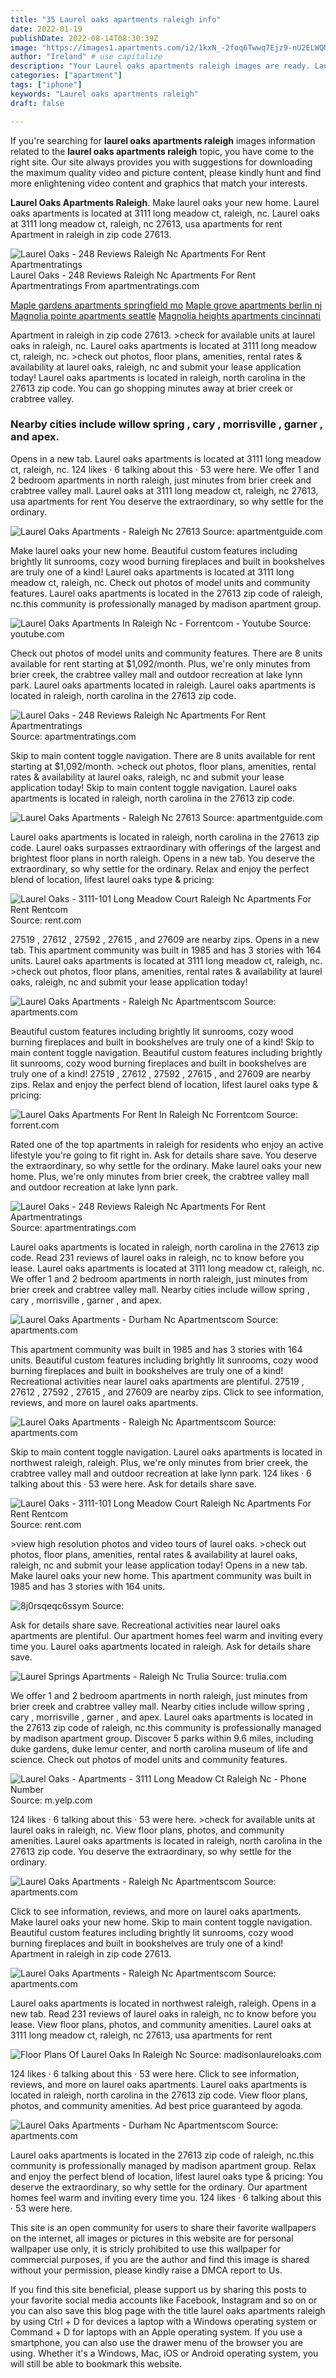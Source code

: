 ```yaml
---
title: "35 Laurel oaks apartments raleigh info"
date: 2022-01-19
publishDate: 2022-08-14T08:30:39Z
image: "https://images1.apartments.com/i2/1kxN_-2foq6Twwq7Ejz9-nU2ELWQMEVv5K190b9tMSk/111/laurel-oaks-apartments-durham-nc-primary-photo.jpg"
author: "Ireland" # use capitalize
description: "Your Laurel oaks apartments raleigh images are ready. Laurel oaks apartments raleigh are a topic that is being searched for and liked by netizens now. You can Download the Laurel oaks apartments raleigh files here. Get all free vectors."
categories: ["apartment"]
tags: ["iphone"]
keywords: "Laurel oaks apartments raleigh"
draft: false

---
```


If you're searching for **laurel oaks apartments raleigh** images information related to the **laurel oaks apartments raleigh** topic, you have come to the right  site.  Our site always  provides you with  suggestions  for downloading  the maximum  quality video and picture  content, please kindly hunt and find more enlightening video content and graphics  that match your interests.

**Laurel Oaks Apartments Raleigh**. Make laurel oaks your new home. Laurel oaks apartments is located at 3111 long meadow ct, raleigh, nc. Laurel oaks at 3111 long meadow ct, raleigh, nc 27613, usa apartments for rent Apartment in raleigh in zip code 27613.

![Laurel Oaks - 248 Reviews Raleigh Nc Apartments For Rent Apartmentratings](https://cimg9.ibsrv.net/ibimg/www.apartmentratings.com/650x350_85-1/1/0/0/10098310399110656686122104.jpg "Laurel Oaks - 248 Reviews Raleigh Nc Apartments For Rent Apartmentratings")
Laurel Oaks - 248 Reviews Raleigh Nc Apartments For Rent Apartmentratings From apartmentratings.com

[Maple gardens apartments springfield mo](/maple-gardens-apartments-springfield-mo/)
[Maple grove apartments berlin nj](/maple-grove-apartments-berlin-nj/)
[Magnolia pointe apartments seattle](/magnolia-pointe-apartments-seattle/)
[Magnolia heights apartments cincinnati](/magnolia-heights-apartments-cincinnati/)

Apartment in raleigh in zip code 27613. &gt;check for available units at laurel oaks in raleigh, nc. Laurel oaks apartments is located at 3111 long meadow ct, raleigh, nc. &gt;check out photos, floor plans, amenities, rental rates &amp; availability at laurel oaks, raleigh, nc and submit your lease application today! Laurel oaks apartments is located in raleigh, north carolina in the 27613 zip code. You can go shopping minutes away at brier creek or crabtree valley.

### Nearby cities include willow spring , cary , morrisville , garner , and apex.

Opens in a new tab. Laurel oaks apartments is located at 3111 long meadow ct, raleigh, nc. 124 likes · 6 talking about this · 53 were here. We offer 1 and 2 bedroom apartments in north raleigh, just minutes from brier creek and crabtree valley mall. Laurel oaks at 3111 long meadow ct, raleigh, nc 27613, usa apartments for rent You deserve the extraordinary, so why settle for the ordinary.


![Laurel Oaks Apartments - Raleigh Nc 27613](https://rentpath-res.cloudinary.com/$img_current/t_3x2_jpg_xl/a5d25fbc5f7152bc4b93cb7a4aeaac61 "Laurel Oaks Apartments - Raleigh Nc 27613")
Source: apartmentguide.com

Make laurel oaks your new home. Beautiful custom features including brightly lit sunrooms, cozy wood burning fireplaces and built in bookshelves are truly one of a kind! Laurel oaks apartments is located at 3111 long meadow ct, raleigh, nc. Check out photos of model units and community features. Laurel oaks apartments is located in the 27613 zip code of raleigh, nc.this community is professionally managed by madison apartment group.

![Laurel Oaks Apartments In Raleigh Nc - Forrentcom - Youtube](https://i.ytimg.com/vi/mRl_84DRqLQ/hqdefault.jpg "Laurel Oaks Apartments In Raleigh Nc - Forrentcom - Youtube")
Source: youtube.com

Check out photos of model units and community features. There are 8 units available for rent starting at $1,092/month. Plus, we&#039;re only minutes from brier creek, the crabtree valley mall and outdoor recreation at lake lynn park. Laurel oaks apartments located in raleigh. Laurel oaks apartments is located in raleigh, north carolina in the 27613 zip code.

![Laurel Oaks - 248 Reviews Raleigh Nc Apartments For Rent Apartmentratings](https://cimg6.ibsrv.net/ibimg/www.apartmentratings.com/650x350_85-1/8/7/6/8765111668489781068887112.jpg "Laurel Oaks - 248 Reviews Raleigh Nc Apartments For Rent Apartmentratings")
Source: apartmentratings.com

Skip to main content toggle navigation. There are 8 units available for rent starting at $1,092/month. &gt;check out photos, floor plans, amenities, rental rates &amp; availability at laurel oaks, raleigh, nc and submit your lease application today! Skip to main content toggle navigation. Laurel oaks apartments is located in raleigh, north carolina in the 27613 zip code.

![Laurel Oaks Apartments - Raleigh Nc 27613](https://rentpath-res.cloudinary.com/$img_current/t_3x2_jpg_xl/5de039ea872423e7d9afca1f645748ca "Laurel Oaks Apartments - Raleigh Nc 27613")
Source: apartmentguide.com

Laurel oaks apartments is located in raleigh, north carolina in the 27613 zip code. Laurel oaks surpasses extraordinary with offerings of the largest and brightest floor plans in north raleigh. Opens in a new tab. You deserve the extraordinary, so why settle for the ordinary. Relax and enjoy the perfect blend of location, lifest laurel oaks type &amp; pricing:

![Laurel Oaks - 3111-101 Long Meadow Court Raleigh Nc Apartments For Rent Rentcom](https://rentpath-res.cloudinary.com/$img_current/t_3x2_jpg_xl/t_unpaid/81b8b15a06cbe0cbb3667d2c408d0612 "Laurel Oaks - 3111-101 Long Meadow Court Raleigh Nc Apartments For Rent Rentcom")
Source: rent.com

27519 , 27612 , 27592 , 27615 , and 27609 are nearby zips. Opens in a new tab. This apartment community was built in 1985 and has 3 stories with 164 units. Laurel oaks apartments is located at 3111 long meadow ct, raleigh, nc. &gt;check out photos, floor plans, amenities, rental rates &amp; availability at laurel oaks, raleigh, nc and submit your lease application today!

![Laurel Oaks Apartments - Raleigh Nc Apartmentscom](https://images1.apartments.com/m2/SB87_FZJZSRQoc6pVVCfxc0RJnwZRBhviIkZE_iqpRs/H330W495/laurel-oaks-raleigh-nc-map-image-of-the-property.jpg?p=1 "Laurel Oaks Apartments - Raleigh Nc Apartmentscom")
Source: apartments.com

Beautiful custom features including brightly lit sunrooms, cozy wood burning fireplaces and built in bookshelves are truly one of a kind! Skip to main content toggle navigation. Beautiful custom features including brightly lit sunrooms, cozy wood burning fireplaces and built in bookshelves are truly one of a kind! 27519 , 27612 , 27592 , 27615 , and 27609 are nearby zips. Relax and enjoy the perfect blend of location, lifest laurel oaks type &amp; pricing:

![Laurel Oaks Apartments For Rent In Raleigh Nc Forrentcom](https://images1.forrent.com/i2/7tcAvoXoMn45llweeq91ElOzq2ZnzAuf4NPLDGYvlMI/117/image.jpg "Laurel Oaks Apartments For Rent In Raleigh Nc Forrentcom")
Source: forrent.com

Rated one of the top apartments in raleigh for residents who enjoy an active lifestyle you&#039;re going to fit right in. Ask for details share save. You deserve the extraordinary, so why settle for the ordinary. Make laurel oaks your new home. Plus, we&#039;re only minutes from brier creek, the crabtree valley mall and outdoor recreation at lake lynn park.

![Laurel Oaks - 248 Reviews Raleigh Nc Apartments For Rent Apartmentratings](https://cimg9.ibsrv.net/ibimg/www.apartmentratings.com/650x350_85-1/1/0/0/10098310399110656686122104.jpg "Laurel Oaks - 248 Reviews Raleigh Nc Apartments For Rent Apartmentratings")
Source: apartmentratings.com

Laurel oaks apartments is located in raleigh, north carolina in the 27613 zip code. Read 231 reviews of laurel oaks in raleigh, nc to know before you lease. Laurel oaks apartments is located at 3111 long meadow ct, raleigh, nc. We offer 1 and 2 bedroom apartments in north raleigh, just minutes from brier creek and crabtree valley mall. Nearby cities include willow spring , cary , morrisville , garner , and apex.

![Laurel Oaks Apartments - Durham Nc Apartmentscom](https://images1.apartments.com/i2/-6qTRyBcea0bNajdW2t-mMsNGFUsHf0NmouPrD_2vuo/111/laurel-oaks-apartments-durham-nc-building-photo.jpg "Laurel Oaks Apartments - Durham Nc Apartmentscom")
Source: apartments.com

This apartment community was built in 1985 and has 3 stories with 164 units. Beautiful custom features including brightly lit sunrooms, cozy wood burning fireplaces and built in bookshelves are truly one of a kind! Recreational activities near laurel oaks apartments are plentiful. 27519 , 27612 , 27592 , 27615 , and 27609 are nearby zips. Click to see information, reviews, and more on laurel oaks apartments.

![Laurel Oaks Apartments - Raleigh Nc Apartmentscom](https://images1.apartments.com/i2/RDCci8hHcPtzwY-3gFnVrIcr_u9OPyjDQGfxGQ7uYY0/117/laurel-oaks-raleigh-nc-interior-photo.jpg?p=1 "Laurel Oaks Apartments - Raleigh Nc Apartmentscom")
Source: apartments.com

Skip to main content toggle navigation. Laurel oaks apartments is located in northwest raleigh, raleigh. Plus, we&#039;re only minutes from brier creek, the crabtree valley mall and outdoor recreation at lake lynn park. 124 likes · 6 talking about this · 53 were here. Ask for details share save.

![Laurel Oaks - 3111-101 Long Meadow Court Raleigh Nc Apartments For Rent Rentcom](https://rentpath-res.cloudinary.com/$img_current/t_3x2_jpg_xl/t_unpaid/908cd9baf4ab43cc46ac049a04bfdea6 "Laurel Oaks - 3111-101 Long Meadow Court Raleigh Nc Apartments For Rent Rentcom")
Source: rent.com

&gt;view high resolution photos and video tours of laurel oaks. &gt;check out photos, floor plans, amenities, rental rates &amp; availability at laurel oaks, raleigh, nc and submit your lease application today! Opens in a new tab. Make laurel oaks your new home. This apartment community was built in 1985 and has 3 stories with 164 units.

![8j0rsqeqc6ssym](https://rentpath-res.cloudinary.com/$img_current/t_3x2_jpg_xl/448f4b14e618fc7c1a49b4a3a7c9b168 "8j0rsqeqc6ssym")
Source: 

Ask for details share save. Recreational activities near laurel oaks apartments are plentiful. Our apartment homes feel warm and inviting every time you. Laurel oaks apartments located in raleigh. Ask for details share save.

![Laurel Springs Apartments - Raleigh Nc Trulia](https://www.trulia.com/pictures/thumbs_6/zillowstatic/fp/53187eb2940021ac7aa3bf16d5f83211-full.webp "Laurel Springs Apartments - Raleigh Nc Trulia")
Source: trulia.com

We offer 1 and 2 bedroom apartments in north raleigh, just minutes from brier creek and crabtree valley mall. Nearby cities include willow spring , cary , morrisville , garner , and apex. Laurel oaks apartments is located in the 27613 zip code of raleigh, nc.this community is professionally managed by madison apartment group. Discover 5 parks within 9.6 miles, including duke gardens, duke lemur center, and north carolina museum of life and science. Check out photos of model units and community features.

![Laurel Oaks - Apartments - 3111 Long Meadow Ct Raleigh Nc - Phone Number](https://s3-media0.fl.yelpcdn.com/bphoto/Qp68vZW-vsEcRftu4wgQSA/348s.jpg "Laurel Oaks - Apartments - 3111 Long Meadow Ct Raleigh Nc - Phone Number")
Source: m.yelp.com

124 likes · 6 talking about this · 53 were here. &gt;check for available units at laurel oaks in raleigh, nc. View floor plans, photos, and community amenities. Laurel oaks apartments is located in raleigh, north carolina in the 27613 zip code. You deserve the extraordinary, so why settle for the ordinary.

![Laurel Oaks Apartments - Raleigh Nc Apartmentscom](https://images1.apartments.com/i2/nNjDzEjtnBNvP0Fp3AxM8KhHPek7-QG_sykBZWrBjqw/117/laurel-oaks-raleigh-nc-interior-photo.jpg?p=1 "Laurel Oaks Apartments - Raleigh Nc Apartmentscom")
Source: apartments.com

Click to see information, reviews, and more on laurel oaks apartments. Make laurel oaks your new home. Skip to main content toggle navigation. Beautiful custom features including brightly lit sunrooms, cozy wood burning fireplaces and built in bookshelves are truly one of a kind! Apartment in raleigh in zip code 27613.

![Laurel Oaks Apartments - Raleigh Nc Apartmentscom](https://images1.apartments.com/i2/gAcBkJRv3NVCxZCuTRuS6QBlrAvi4GJD8q0kqX-srkA/117/laurel-oaks-raleigh-nc-interior-photo.jpg?p=1 "Laurel Oaks Apartments - Raleigh Nc Apartmentscom")
Source: apartments.com

Laurel oaks apartments is located in northwest raleigh, raleigh. Opens in a new tab. Read 231 reviews of laurel oaks in raleigh, nc to know before you lease. View floor plans, photos, and community amenities. Laurel oaks at 3111 long meadow ct, raleigh, nc 27613, usa apartments for rent

![Floor Plans Of Laurel Oaks In Raleigh Nc](https://resource.rentcafe.com/image/upload/x_0,y_0/q_auto,f_auto,c_limit,w_576,h_260/s3/2/104865/3d%201343sf%202x2%20spruce.jpg "Floor Plans Of Laurel Oaks In Raleigh Nc")
Source: madisonlaureloaks.com

124 likes · 6 talking about this · 53 were here. Click to see information, reviews, and more on laurel oaks apartments. Laurel oaks apartments is located in raleigh, north carolina in the 27613 zip code. View floor plans, photos, and community amenities. Ad best price guaranteed by agoda.

![Laurel Oaks Apartments - Durham Nc Apartmentscom](https://images1.apartments.com/i2/1kxN_-2foq6Twwq7Ejz9-nU2ELWQMEVv5K190b9tMSk/111/laurel-oaks-apartments-durham-nc-primary-photo.jpg "Laurel Oaks Apartments - Durham Nc Apartmentscom")
Source: apartments.com

Laurel oaks apartments is located in the 27613 zip code of raleigh, nc.this community is professionally managed by madison apartment group. Relax and enjoy the perfect blend of location, lifest laurel oaks type &amp; pricing: You deserve the extraordinary, so why settle for the ordinary. Our apartment homes feel warm and inviting every time you. 124 likes · 6 talking about this · 53 were here.

This site is an open community for users to share their favorite wallpapers on the internet, all images or pictures in this website are for personal wallpaper use only, it is stricly prohibited to use this wallpaper for commercial purposes, if you are the author and find this image is shared without your permission, please kindly raise a DMCA report to Us.

If you find this site beneficial, please support us by sharing this posts to your favorite social media accounts like Facebook, Instagram and so on or you can also save this blog page with the title laurel oaks apartments raleigh by using Ctrl + D for devices a laptop with a Windows operating system or Command + D for laptops with an Apple operating system. If you use a smartphone, you can also use the drawer menu of the browser you are using. Whether it's a Windows, Mac, iOS or Android operating system, you will still be able to bookmark this website.
